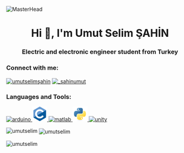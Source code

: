 ![MasterHead](https://www.hightechinstitute.nl/wp-content/uploads/2022/09/course-electronics-for-non-electronic-engineers-basics-electricity.jpeg)

<h1 align="center">Hi 👋, I'm Umut Selim ŞAHİN</h1>
<h3 align="center">Electric and electronic engineer student from Turkey</h3>

<h3 align="left">Connect with me:</h3>
<p align="left">
<a href="https://linkedin.com/in/umutselimşahin" target="blank"><img align="center" src="https://raw.githubusercontent.com/rahuldkjain/github-profile-readme-generator/master/src/images/icons/Social/linked-in-alt.svg" alt="umutselimşahin" height="30" width="40" /></a>
<a href="https://instagram.com/_sahinumut" target="blank"><img align="center" src="https://raw.githubusercontent.com/rahuldkjain/github-profile-readme-generator/master/src/images/icons/Social/instagram.svg" alt="_sahinumut" height="30" width="40" /></a>
</p>

<h3 align="left">Languages and Tools:</h3>
<p align="left"> <a href="https://www.arduino.cc/" target="_blank" rel="noreferrer"> <img src="https://cdn.worldvectorlogo.com/logos/arduino-1.svg" alt="arduino" width="40" height="40"/> </a> <a href="https://www.cprogramming.com/" target="_blank" rel="noreferrer"> <img src="https://raw.githubusercontent.com/devicons/devicon/master/icons/c/c-original.svg" alt="c" width="40" height="40"/> </a> <a href="https://www.mathworks.com/" target="_blank" rel="noreferrer"> <img src="https://upload.wikimedia.org/wikipedia/commons/2/21/Matlab_Logo.png" alt="matlab" width="40" height="40"/> </a> <a href="https://www.python.org" target="_blank" rel="noreferrer"> <img src="https://raw.githubusercontent.com/devicons/devicon/master/icons/python/python-original.svg" alt="python" width="40" height="40"/> </a> <a href="https://unity.com/" target="_blank" rel="noreferrer"> <img src="https://www.vectorlogo.zone/logos/unity3d/unity3d-icon.svg" alt="unity" width="40" height="40"/> </a> </p>

<p><img align="left" src="https://github-readme-stats.vercel.app/api/top-langs?username=umutselim&show_icons=true&locale=en&layout=compact" alt="umutselim" /></p>

<p>&nbsp;<img align="center" src="https://github-readme-stats.vercel.app/api?username=umutselim&show_icons=true&locale=en" alt="umutselim" /></p>

<p><img align="center" src="https://github-readme-streak-stats.herokuapp.com/?user=umutselim&" alt="umutselim" /></p>
